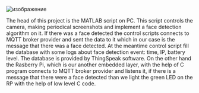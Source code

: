 ![изображение](https://user-images.githubusercontent.com/91318186/180805243-ea5d82cf-bc86-4af7-9f48-73464116b603.png)

The head of this project is the MATLAB script on PC. This script controls the camera, making periodical screenshots and implement a face detection algorithm on it. 
If there was a face detected the control scripts connects to MQTT broker provider and sent the data to it which in our case is the message that there was a face detected. 
At the meantime control script fill the database with some logs about face detection event: time, IP, battery level. 
The database is provided by ThingSpeak software. 
On the other hand the Rasberry Pi, which is our another embedded layer, with the help of C program connects to MQTT broker provider and listens it, if there is a message that there were a face detected than we light the green LED on the RP with the help of low level C code.
